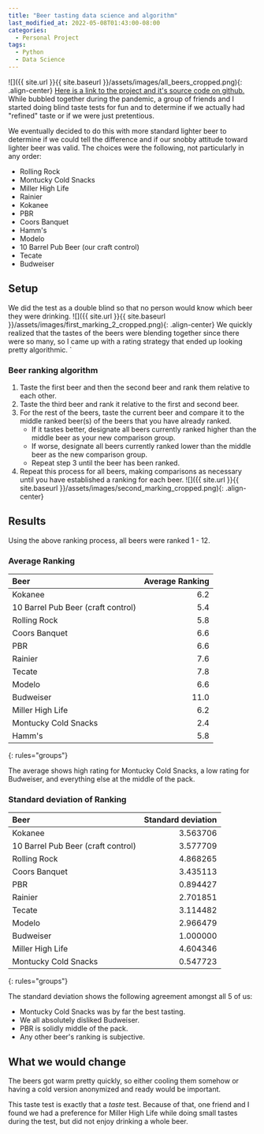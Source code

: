 ```yaml
---
title: "Beer tasting data science and algorithm"
last_modified_at: 2022-05-08T01:43:00-08:00
categories:
  - Personal Project
tags:
  - Python
  - Data Science
---
```


![]({{ site.url }}{{ site.baseurl }}/assets/images/all_beers_cropped.png){: .align-center}
[Here is a link to the project and it's source code on github.](https://github.com/shs613/Beer_tasting_data_science_and_algorithm)
While bubbled together during the pandemic,  a group of friends and I started doing blind taste tests for fun and to determine if we actually had "refined" taste or if we were just pretentious.

We eventually decided to do this with more standard lighter beer to determine if we could tell the difference and if our snobby attitude toward lighter beer was valid. The choices were the following, not particularly in any order:
* Rolling Rock
* Montucky Cold Snacks
* Miller High Life
* Rainier
* Kokanee
* PBR
* Coors Banquet
* Hamm's
* Modelo
* 10 Barrel Pub Beer (our craft control)
* Tecate
* Budweiser

## Setup
We did the test as a double blind so that no person would know which beer they were drinking.
![]({{ site.url }}{{ site.baseurl }}/assets/images/first_marking_2_cropped.png){: .align-center} 
We quickly realized that the tastes of the beers were blending together since there were so many, so I came up with a rating strategy that ended up looking pretty algorithmic.
`
### Beer ranking algorithm
1. Taste the first beer and then the second beer and rank them relative to each other.
2. Taste the third beer and rank it relative to the first and second beer.
3. For the rest of the beers, taste the current beer and compare it to the middle ranked beer(s) of the beers that you have already ranked.
    * If it tastes better, designate all beers currently ranked higher than the middle beer as your new comparison group. 
    * If worse, designate all beers currently ranked lower than the middle beer as the new comparison group. 
    * Repeat step 3 until the beer has been ranked.
4. Repeat this process for all beers, making comparisons as necessary until you have established a ranking for each beer.
![]({{ site.url }}{{ site.baseurl }}/assets/images/second_marking_cropped.png){: .align-center}

## Results
Using the above ranking process, all beers were ranked 1 - 12. 

### Average Ranking

| Beer | Average Ranking|
|:-----|--:|
|Kokanee                              |  6.2|
|10 Barrel Pub Beer (craft control)   |  5.4|
|Rolling Rock                         |  5.8|
|Coors Banquet                        |  6.6|
|PBR                                  |  6.6|
|Rainier                              |  7.6|
|Tecate                               |  7.8|
|Modelo                               |  6.6|
|Budweiser                            | 11.0|
|Miller High Life                     |  6.2|
|Montucky Cold Snacks                 |  2.4|
|Hamm's                               |  5.8|
{: rules="groups"}

The average shows high rating for Montucky Cold Snacks, a low rating for Budweiser, and everything else at the middle of the pack. 

### Standard deviation of Ranking

| Beer | Standard deviation|
|:-----|--:|
|Kokanee                             |  3.563706|
|10 Barrel Pub Beer (craft control)  |  3.577709|
|Rolling Rock                        |  4.868265|
|Coors Banquet                       |  3.435113|
|PBR                                 |  0.894427|
|Rainier                             |  2.701851|
|Tecate                              |  3.114482|
|Modelo                              |  2.966479|
|Budweiser                           |  1.000000|
|Miller High Life                    |  4.604346|
|Montucky Cold Snacks                |  0.547723|
{: rules="groups"}

The standard deviation shows the following agreement amongst all 5 of us:
* Montucky Cold Snacks was by far the best tasting.
* We all absolutely disliked Budweiser. 
* PBR is solidly middle of the pack.
* Any other beer's ranking is subjective.  

## What we would change
The beers got warm pretty quickly, so either cooling them somehow or having a cold version anonymized and ready would be important.

This taste test is exactly that a *taste* test. Because of that, one friend and I found we had a preference for Miller High Life while doing small tastes during the test, but did not enjoy drinking a whole beer.
